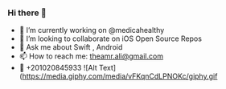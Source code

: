 ### Hi there 👋

- 🔭 I’m currently working on @medicahealthy
- 👯 I’m looking to collaborate on iOS Open Source Repos
- 💬 Ask me about Swift , Android  
- 📫 How to reach me: theamr.ali@gmail.com
- 📲 +201020845933
![Alt Text](https://media.giphy.com/media/vFKqnCdLPNOKc/giphy.gif
